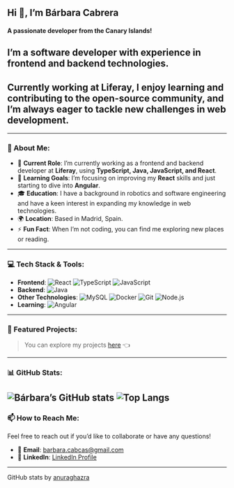 ## Hi :wave:, I’m Bárbara Cabrera
#### A passionate developer from the Canary Islands!
## I’m a software developer with experience in frontend and backend technologies. 
## Currently working at Liferay, I enjoy learning and contributing to the open-source community, and I’m always eager to tackle new challenges in web development.
---
### :star2: About Me:
- :telescope: **Current Role**: I’m currently working as a frontend and backend developer at **Liferay**, using **TypeScript, Java, JavaScript, and React**.
- :seedling: **Learning Goals**: I’m focusing on improving my **React** skills and just starting to dive into **Angular**.
- :mortar_board: **Education**: I have a background in robotics and software engineering and have a keen interest in expanding my knowledge in web technologies.
- :earth_africa: **Location**: Based in Madrid, Spain.
- :zap: **Fun Fact**: When I’m not coding, you can find me exploring new places or reading.
---
### :computer: Tech Stack & Tools:
- **Frontend**: ![React](https://img.shields.io/badge/React-61DAFB?logo=react&logoColor=white&style=flat) ![TypeScript](https://img.shields.io/badge/TypeScript-3178C6?logo=typescript&logoColor=white&style=flat) ![JavaScript](https://img.shields.io/badge/JavaScript-F7DF1E?logo=javascript&logoColor=black&style=flat)
- **Backend**: ![Java](https://img.shields.io/badge/Java-007396?logo=java&logoColor=white&style=flat)
- **Other Technologies**: ![MySQL](https://img.shields.io/badge/MySQL-4479A1?logo=mysql&logoColor=white&style=flat) ![Docker](https://img.shields.io/badge/Docker-2496ED?logo=docker&logoColor=white&style=flat) ![Git](https://img.shields.io/badge/Git-F05032?logo=git&logoColor=white&style=flat) ![Node.js](https://img.shields.io/badge/Node.js-339933?logo=node.js&logoColor=white&style=flat)
- **Learning**: ![Angular](https://img.shields.io/badge/Angular-DD0031?logo=angular&logoColor=white&style=flat)
---
### :rocket: Featured Projects:
> You can explore my projects [here](https://github.com/BarbaraCabrera?tab=repositories) :point_left:
---
### :bar_chart: GitHub Stats:
![Bárbara’s GitHub stats](https://github-readme-stats.vercel.app/api?username=barbaracabrera&show_icons=true&theme=merko&locale=en)
![Top Langs](https://github-readme-stats.vercel.app/api/top-langs?username=barbaracabrera&show_icons=true&theme=merko&locale=en&layout=compact)
---
### :mailbox: How to Reach Me:
Feel free to reach out if you’d like to collaborate or have any questions!
- :e-mail: **Email**: [barbara.cabcas@gmail.com](mailto:barbara.cabcas@gmail.com)
- :briefcase: **LinkedIn**: [LinkedIn Profile](https://www.linkedin.com/in/barbara-cabrera-castro/)
---


GitHub stats by [anuraghazra](https://github.com/anuraghazra/github-readme-stats)





